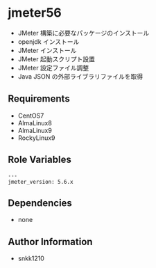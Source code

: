 jmeter56
=========

- JMeter 構築に必要なパッケージのインストール
- openjdk インストール
- JMeter インストール
- JMeter 起動スクリプト設置
- JMeter 設定ファイル調整
- Java JSON の外部ライブラリファイルを取得

Requirements
------------

- CentOS7
- AlmaLinux8
- AlmaLinux9
- RockyLinux9

Role Variables
--------------

```
---
jmeter_version: 5.6.x
```

Dependencies
------------

- none

Author Information
------------------

- snkk1210 

